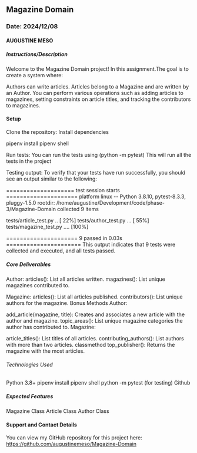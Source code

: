 ## Magazine Domain 

### Date: 2024/12/08

#### AUGUSTINE MESO

##### Instructions/Description
Welcome to the Magazine Domain project! In this assignment.The goal is to create a system where:

Authors can write articles.
Articles belong to a Magazine and are written by an Author.
You can perform various operations such as adding articles to magazines, setting constraints on article titles, and tracking the contributors to magazines.

#### Setup

Clone the repository:
Install dependencies 

pipenv install
pipenv shell

Run tests: You can run the tests using (python -m pytest)
This will run all the tests in the project

Testing output: To verify that your tests have run successfully, you should see an output similar to the following:


==================== test session starts =====================
platform linux -- Python 3.8.10, pytest-8.3.3, pluggy-1.5.0
rootdir: /home/augustine/Development/code/phase-3/Magazine-Domain
collected 9 items

tests/article_test.py ..                               [ 22%]
tests/author_test.py ...                               [ 55%]
tests/magazine_test.py ....                            [100%]

===================== 9 passed in 0.03s ======================
This output indicates that 9 tests were collected and executed, and all tests passed.

##### Core Deliverables

Author:
articles(): List all articles written.
magazines(): List unique magazines contributed to.

Magazine:
articles(): List all articles published.
contributors(): List unique authors for the magazine.
Bonus Methods
Author:

add_article(magazine, title): Creates and associates a new article with the author and magazine.
topic_areas(): List unique magazine categories the author has contributed to.
Magazine:

article_titles(): List titles of all articles.
contributing_authors(): List authors with more than two articles.
classmethod top_publisher(): Returns the magazine with the most articles.



###### Technologies Used

Python 3.8+
pipenv install
pipenv shell
python -m pytest (for testing)
Github

##### Expected Features

Magazine Class
Article Class
Author Class

#### Support and Contact Details

You can view my GitHub repository for this project here:
https://github.com/augustinemeso/Magazine-Domain
